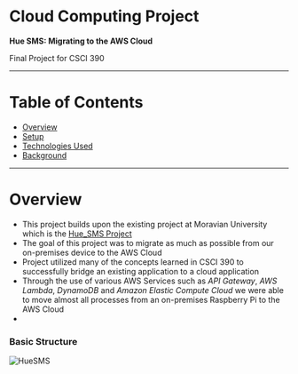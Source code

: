 # Cloud Computing Project


**Hue SMS: Migrating to the AWS Cloud** 

Final Project for CSCI 390

---

# Table of Contents
* [Overview](#Overview)
* [Setup](#Setup)
* [Technologies Used](#Technologies-Used)
* [Background](#Background)

---

# Overview 
- This project builds upon the existing project at Moravian University which is the [Hue_SMS Project](https://github.com/MoravianCollege/hue_sms)
- The goal of this project was to migrate as much as possible from our on-premises device to the AWS Cloud 
- Project utilized many of the concepts learned in CSCI 390 to successfully bridge an existing application to a cloud application
- Through the use of various AWS Services such as _API Gateway_, _AWS Lambda_, _DynamoDB_ and _Amazon Elastic Compute Cloud_ we were able to move almost all processes from an on-premises Raspberry Pi to the AWS Cloud 
- 
### Basic Structure
![HueSMS](https://github.com/jack11wagner/aws_hue_light_399/blob/main/hue_sms_aws_structure.png)



[comment]: <> (### Continuous Deployment)

[comment]: <> (- After our pull request has been properly tested we then want to automate the process of deploying our app with our new changes immediately)

[comment]: <> (- Our deployment is in the form of an aws instance which deploys our original flask server using gunicorn)

[comment]: <> (- Using the aws cli we use the run-instances command which deploys our tested and ready for production code as an EC2 instance)

[comment]: <> (---)

[comment]: <> (# Setup)

[comment]: <> (Each CI/CD pipeline will be unique but the main steps in creating this pipeline are the following:)

[comment]: <> (1. Create a directory in your github repository labeled ```.github/workflows```)
    
[comment]: <> (   - This is the directory where any actions yaml files will be located... For example in our repository we have )

[comment]: <> (   two files named ```continuous-integration.yml``` and ```continuous-deployment.yml``` these files have the instructions for each of our automation processes)

[comment]: <> (   - I recommend taking a look at this tutorial for a baseline on Github Actions [Github-Actions-Demo]&#40;https://docs.github.com/en/actions/quickstart&#41;)

[comment]: <> (2. Identify what behaviors or actions your CI/CD should be triggered on in a github repository )
   
[comment]: <> (    - visit this link [Github Workflow Triggers]&#40;https://docs.github.com/en/actions/using-workflows/events-that-trigger-workflows&#41;)

[comment]: <> (    - In the yml file this is what comes after the ```on:``` statement)

[comment]: <> (      - Examples could be ```on: [push, pull_request, pull, fork]```)

[comment]: <> (3. For the CI part of this pipeline you will want to have tests in place for your code, other options for the CI could be using linting as well as looking at testing coverage)

[comment]: <> (   - In order to make pull requests mergeable **ONLY** after tests have passed there are a few extra steps you have to do in the repository)

[comment]: <> (   - Head to **Settings > Branches** on your repo's homepage)

[comment]: <> (   - You will see branch protection rules, you want to click **Add rule**)

[comment]: <> (   - Now you will see a number of different settings...)

[comment]: <> (   - The first input heading is the branches for which this rule will apply to, if you just type '*' this will refer to all branches future and existing)

[comment]: <> (   - You will want to check off the following ```Require a pull request before merging``` and ```Require status checks to pass before merging```)

[comment]: <> (      - The status check setting requires a specified status check to run in order to verify the pull request still passes the tests.)

[comment]: <> (      - If using the standard integration format for your .yml file you can just specify ```integration``` here)

[comment]: <> (      - Now the CI only allows merging if the code is both automatically mergeable and the tests have passed.)

[comment]: <> (4. For the CD part of this pipeline we decided to use AWS to deploy our production code but there are a number of other options out there for continuous deployment)

[comment]: <> (- For AWS in particular we had to configure our AWS cli with credentials from our AWS account before being able to launch instances from our workflow file)

[comment]: <> (- Visit this page for information on how to configure the AWS CLI - [AWS CLI SETUP]&#40;https://docs.aws.amazon.com/cli/latest/userguide/cli-configure-quickstart.html&#41;)

[comment]: <> (  - You will need to create an ```ACCESS_KEY_ID``` and ```SECRET_ACCESS_KEY``` to configure the aws cli this is done by going to the **IAM>USERS>SECURITY CREDENTIALS>CREATE ACCESS KEY** here you will be able to create these two credentials.)

[comment]: <> (  - These credentials will be stored in our repo with Github secrets)

[comment]: <> (- Using Github Secrets is very important to maintaining the privacy of our sensitive Key information)
  
[comment]: <> (   - In order to create a repository secret go to **Settings > Secrets > Actions** and you can create encrypted secrets there to be used in any github actions files)

[comment]: <> (   - In order to access these values here is an example: )
  
[comment]: <> (     - ```key : ${{ secrets.KEY_SECRET }}```)

[comment]: <> (- Once our aws cli was configured with our account, we used the command ```aws ec2 run-instances``` in order to deploy our updated instance of our web server )

[comment]: <> (  - This page has more information on the ```run-instances``` command [run-instances]&#40;https://docs.aws.amazon.com/cli/latest/reference/ec2/run-instances.html&#41;)

[comment]: <> (  - With this ```run-instances``` command you are able to launch an instance from the command line if you specify the proper parameters such as )

[comment]: <> (      - --image-id)

[comment]: <> (      - --instance-type)

[comment]: <> (      - --user-data)

[comment]: <> (      - --security-groups)

[comment]: <> (- After these setup instructions are complete your repo should have functional CI and CD capabilities to test and deploy automatically)


[comment]: <> (---)

[comment]: <> (# Technologies-Used)

[comment]: <> (- [Github-Actions-Demo]&#40;https://docs.github.com/en/actions/quickstart&#41;)

[comment]: <> (- [Flask Testing]&#40;https://flask.palletsprojects.com/en/1.1.x/testing/&#41;)

[comment]: <> (- [Pytest]&#40;https://docs.pytest.org/en/7.1.x/&#41;)

[comment]: <> (- [Pytest-Cov]&#40;https://github.com/marketplace/actions/pytester-cov&#41;)

[comment]: <> (- [AWS-CLI]&#40;https://aws.amazon.com/cli/&#41;)

[comment]: <> (- [AWS-run-instances]&#40;https://docs.aws.amazon.com/cli/latest/reference/ec2/run-instances.html&#41;)

[comment]: <> (- [PyLint]&#40;https://pylint.pycqa.org/en/latest/&#41;)

[comment]: <> (# Background)

[comment]: <> (- [Branch Protection Rules]&#40;https://docs.github.com/en/repositories/configuring-branches-and-merges-in-your-repository/defining-the-mergeability-of-pull-requests/managing-a-branch-protection-rule&#41;)

[comment]: <> (- [Github Secrets]&#40;https://docs.github.com/en/actions/security-guides/encrypted-secrets&#41;)

[comment]: <> (- [AWS CLI]&#40;https://aws.amazon.com/cli/&#41;)
